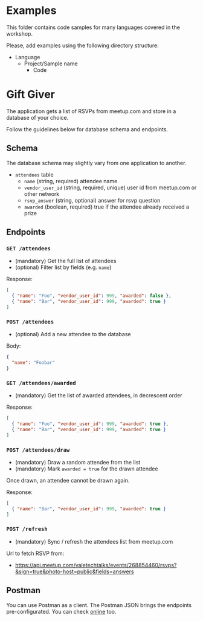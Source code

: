 # Examples

This folder contains code samples for many languages covered in the workshop.

Please, add examples using the following directory structure:

- Language
  + Project/Sample name
    * Code

# Gift Giver

The application gets a list of RSVPs from meetup.com and store in a database of your choice.

Follow the guidelines below for database schema and endpoints.

## Schema

The database schema may slightly vary from one application to another.

- `attendees` table
  + `name` (string, required) attendee name
  + `vendor_user_id` (string, required, unique) user id from meetup.com or other network
  + `rsvp_answer` (string, optional) answer for rsvp question
  + `awarded` (boolean, required) true if the attendee already received a prize

## Endpoints

### `GET /attendees`

- (mandatory) Get the full list of attendees
- (optional) Filter list by fields (e.g. `name`)

Response:
```json
[
  { "name": "Foo", "vendor_user_id": 999, "awarded": false },
  { "name": "Bar", "vendor_user_id": 999, "awarded": true }
]
```

### `POST /attendees`

- (optional) Add a new attendee to the database

Body: 
```json
{
  "name": "Foobar"
}
```

### `GET /attendees/awarded`

- (mandatory) Get the list of awarded attendees, in decrescent order

Response:
```json
[
  { "name": "Foo", "vendor_user_id": 999, "awarded": true },
  { "name": "Bar", "vendor_user_id": 999, "awarded": true }
]
```

### `POST /attendees/draw`

- (mandatory) Draw a random attendee from the list
- (mandatory) Mark `awarded = true` for the drawn attendee

Once drawn, an attendee cannot be drawn again.

Response:
```json
[
  { "name": "Bar", "vendor_user_id": 999, "awarded": true }
]
```

### `POST /refresh`

- (mandatory) Sync / refresh the attendees list from meetup.com

Url to fetch RSVP from:

- https://api.meetup.com/valetechtalks/events/268854460/rsvps?&sign=true&photo-host=public&fields=answers



## Postman

You can use Postman as a client. The Postman JSON brings the endpoints pre-configurated.
You can check [online](https://documenter.getpostman.com/view/1873719/SzS2w7se?version=latest) too.